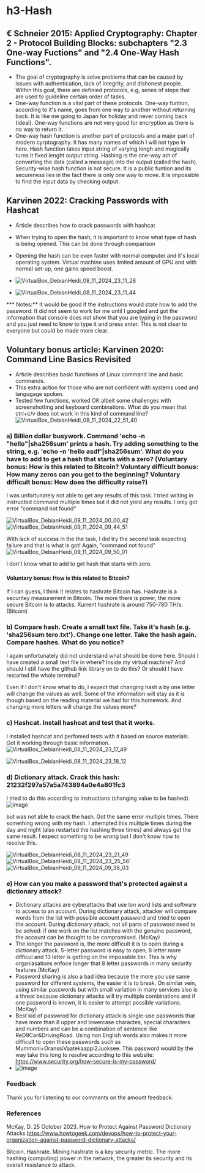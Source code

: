 # h3-Hash


## € Schneier 2015: Applied Cryptography: Chapter 2 - Protocol Building Blocks: subchapters "2.3 One-way Fuctions" and "2.4 One-Way Hash Functions".

* The goal of cryptography is solve problems that can be caused by issues with authentication, lack of integrity, and dishonest people. Within this goal, there are definied protocols, e.g, series of steps that are used to guideline certain order of tasks.
* One-way function is a vital part of these protocols. One-way funtion, according to it's name, goes from one way to another without returning back. It is like me going to Japan for holiday and never coming back (ideal). One-way functions are not very good for encryption as there is no way to return it.
* One-way hash function is another part of protocols and a major part of modern cyrptography. It has many names of which I will not type in here.  Hash function takes input string of varying lengh and magically turns it fixed lenght output string. Hashing is the one-way act of converting the data (called a message) into the output (called the hash). Security-wise hash function is not secure. It is a public funtion and its secureness lies in the fact there is only one way to move. It is impossible to find the input data by checking output.

## Karvinen 2022: Cracking Passwords with Hashcat

* Article describes how to crack passwords with hashcat
* When trying to open the hash, it is important to know what type of hash is being opened. This can be done through comparison
* Opening the hash can be even faster with normal computer and it's local operating system. Virtual machine uses limited amount of GPU and with normal set-up, one gains speed boost.

* ![VirtualBox_DebianHeidi_08_11_2024_23_11_28](https://github.com/user-attachments/assets/946294b5-fa62-4df7-9c2e-26ffe2c33192)
* ![VirtualBox_DebianHeidi_08_11_2024_23_11_44](https://github.com/user-attachments/assets/aae6ed3f-f9a2-4f49-a153-f061c6adf052)

*** Notes:** It would be good if the instructions would state how to add the password: It did not seem to work for me until I googled and got the information that console does not show that you are typing in the password and you just need to know to type it and press enter. This is not clear to everyone but could be made more clear.


## Voluntary bonus article: Karvinen 2020: Command Line Basics Revisited

* Article describes basic functions of Linux command line and basic commands.
* This extra action for those who are not confident with systems used and langugage spoken.
* Tested few functions, worked OK albeit some challenges with screenshotting and keyboard combinations. What do you mean that ctrl+c/v does not work in this kind of command line?
![VirtualBox_DebianHeidi_08_11_2024_22_51_40](https://github.com/user-attachments/assets/42c8cd79-d310-4d7a-93e8-57f942ff3cd0)


### a) Billion dollar busywork. Command 'echo -n "hello"|sha256sum' prints a hash. Try adding something to the string, e.g. 'echo -n 'hello asdf'|sha256sum'. What do you have to add to get a hash that starts with a zero? (Voluntary bonus: How is this related to Bitcoin? Voluntary difficult bonus: How many zeros can you get to the beginning? Voluntary difficult bonus: How does the difficulty raise?)

I was unfortunately not able to get any results of this task. I tried writing in instructed command multiple times but it did not yield any results. I only got error "command not found"

![VirtualBox_DebianHeidi_09_11_2024_00_00_42](https://github.com/user-attachments/assets/feb6f019-7aee-4ecd-8f81-189a1390ff3e)
![VirtualBox_DebianHeidi_09_11_2024_09_44_51](https://github.com/user-attachments/assets/c87b8579-9445-49ed-a6be-e5b13400c318)

With lack of success in the the task, I did try the second task expecting failure and that is what is got! Again, "command not found"
![VirtualBox_DebianHeidi_09_11_2024_09_50_01](https://github.com/user-attachments/assets/f368e62a-4097-4837-a137-59ce9f4712ea)

I don't know what to add to get hash that starts with zero.

#### Voluntary bonus: How is this related to Bitcoin?
If I can guess, I think it relates to hashrate Bitcoin has. Hashrate is a securitey measurement in Bitcoin. The more there is power, the more secure Bitcoin is to attacks. Xurrent hashrate is around 750-780 TH/s. (Bitcoin)

### b) Compare hash. Create a small text file. Take it's hash (e.g. 'sha256sum tero.txt'). Change one letter. Take the hash again. Compare hashes. What do you notice?

I again unfortunately did not understand what should be done here. Should I have created a small text file in where? Inside my virtual machine? And should I still have the github link library on to do this? Or should I have restarted the whole terminal?

Even if I don't know what to do, I expect that changing hash a by one letter will change the values as well. Some of the information will stay as it is though based on the reading material we had for this homework. And changing more letters will change the values more?

### c) Hashcat. Install hashcat and test that it works.

I installed hashcat and perfomed tests with it based on source materials. Got it working through basic information.
![VirtualBox_DebianHeidi_08_11_2024_23_17_49](https://github.com/user-attachments/assets/dc5b75a9-e9cb-4dc3-84f3-73e682d49087)

![VirtualBox_DebianHeidi_08_11_2024_23_18_12](https://github.com/user-attachments/assets/e83c9926-c9e1-4209-b816-03ae1176729f)


### d) Dictionary attack. Crack this hash: 21232f297a57a5a743894a0e4a801fc3

I tried to do this according to instructions (changing value to be hashed)
![image](https://github.com/user-attachments/assets/adba5996-6240-4227-a9a2-cb6278e19e0e)

but was not able to crack the hash. Got the same error multiple times. There something wrong with my hash. I attempted this multiple times during the day and night (also restarted the hashing three times) and always got the same result. I expect something to be wrong but I don't know how to resolve this.

![VirtualBox_DebianHeidi_08_11_2024_23_21_49](https://github.com/user-attachments/assets/d3a7ca8a-b390-4ce5-a2c6-8ef7e8ab7627)
![VirtualBox_DebianHeidi_08_11_2024_23_25_56](https://github.com/user-attachments/assets/113289df-2078-4c11-a94e-2dedf7f32ba6)'
![VirtualBox_DebianHeidi_09_11_2024_09_38_03](https://github.com/user-attachments/assets/1bcfb716-1b50-4799-8e32-cf06ac711f06)

### e) How can you make a password that's protected against a dictionary attack?

* Dictionary attacks are cyberattacks that use lon word lists and software to access to an account. During dictionary attack, attacker will compare words from the list with possible account password and tried to open the account. During dictionary attack, not all parts of password need to be solved: if one work on the list matches with the genuine password, the account can be thought to be compromised. (McKay)
* The longer the password is, the more difficult it is to open during a dictionary attack. 5-letter password is easy to open, 8 letter more difficul and 13 letter is getting on the impossible tier. This is why organiasations enfoce longer that 8 letter passwords in many security features.(McKay)
* Password sharing is also a bad idea because the more you use same password for different systems, the easier it is to break. On similar vein, using similar passwords but with small variation in many services also is a threat because dictionary attacks will try multiple combinations and if one password is known, it is easier to attempt possible variations. (McKay)
* Best kid of passwrod for dictionary attack is single-use passwords that have more than 8 upper and lowercase charactes, special characters and numbers and can be a combination of sentence like ReD9Car&DrivingRoad. Using non English words also makes it more difficult to open these passwords such as Mummoni+OranssiVaatekaappi2Juoksee. This password would by the way take this long to resolve according to this website: https://www.security.org/how-secure-is-my-password/ 
* ![image](https://github.com/user-attachments/assets/342017f6-e216-491c-9998-e7b3919f31db)


### Feedback

Thank you for listening to our comments on the amount feedback.

### References

McKay, D. 25 October 2023. How to Protect Against Password Dictionary Attacks
https://www.howtogeek.com/devops/how-to-protect-your-organization-against-password-dictionary-attacks/

Bitcoin. Hashrate.
Mining hashrate is a key security metric. The more hashing (computing) power in the network, the greater its security and its overall resistance to attack.


